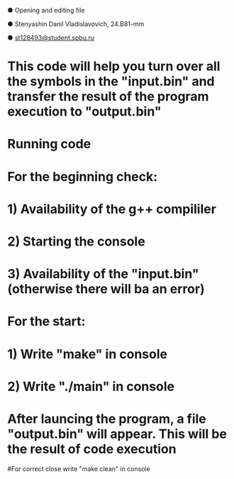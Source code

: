 ●    		Opening and editing file

● Stenyashin Danil Vladislavovich, 24.B81-mm

● st128493@student.spbu.ru

# 		This code will help you turn over all the symbols in the "input.bin" and transfer the result of the program execution to "output.bin"




#  	Running code

# For the beginning check:
# 1) Availability of the g++ compililer
# 2) Starting the console
# 3) Availability of the "input.bin" (otherwise there will ba an error)

#   For the start:
#  1) Write "make" in console
#  2) Write "./main" in console


# After launcing the program, a file "output.bin" will appear. This will be the result of code execution

#For correct close write "make clean" in console       
